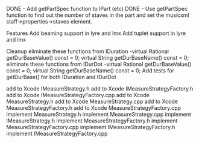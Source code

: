 DONE - Add getPartSpec function to IPart (etc)
DONE - Use getPartSpec function to find out the number of staves in the part and set the musicxml staff->properties->staves element.

Features
Add beaming support in lyre and lmx
Add tuplet support in lyre and lmx

Cleanup
eliminate these functions from IDuration -virtual Rational getDurBaseValue() const = 0; virtual String getDurBaseName() const = 0;
eliminate these functions from IDurDot -virtual Rational getDurBaseValue() const = 0; virtual String getDurBaseName() const = 0;
Add tests for getDurBase() for both IDuration and IDurDot

add to Xcode IMeasureStrategy.h
add to Xcode IMeasureStrategyFactory.h
add to Xcode IMeasureStrategyFactory.cpp
add to Xcode MeasureStrategy.h
add to Xcode MeasureStrategy.cpp
add to Xcode MeasureStrategyFactory.h
add to Xcode MeasureStrategyFactory.cpp
implement MeasureStrategy.h
implement MeasureStrategy.cpp
implement IMeasureStrategy.h
implement MeasureStrategyFactory.h
implement MeasureStrategyFactory.cpp
implement IMeasureStrategyFactory.h
implement IMeasureStrategyFactory.cpp
